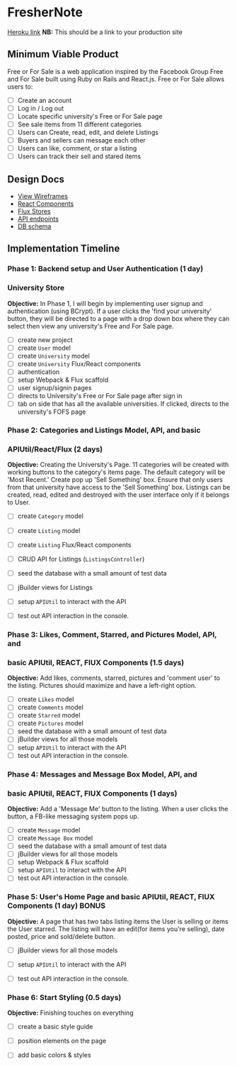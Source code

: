 # FresherNote

[Heroku link][heroku] **NB:** This should be a link to your production site

[heroku]: http://www.herokuapp.com

## Minimum Viable Product

Free or For Sale is a web application inspired by the Facebook Group Free and
For Sale built using Ruby on Rails and React.js.
Free or For Sale allows users to:

<!-- This is a Markdown checklist. Use it to keep track of your
progress. Put an x between the brackets for a checkmark: [x] -->

- [ ] Create an account
- [ ] Log in / Log out
- [ ] Locate specific university's Free or For Sale page
- [ ] See sale items from 11 different categories
- [ ] Users can Create, read, edit, and delete Listings
- [ ] Buyers and sellers can message each other
- [ ] Users can like, comment, or star a listing
- [ ] Users can track their sell and stared items

## Design Docs
* [View Wireframes][views]
* [React Components][components]
* [Flux Stores][stores]
* [API endpoints][api-endpoints]
* [DB schema][schema]

[views]: ./docs/views.md
[components]: ./docs/components.md
[stores]: ./docs/stores.md
[api-endpoints]: ./docs/api-endpoints.md
[schema]: ./docs/schema.md

## Implementation Timeline

### Phase 1: Backend setup and User Authentication (1 day)
### University Store

**Objective:** In Phase 1, I will begin by implementing user signup and
authentication (using BCrypt). If a user clicks the 'find your university'
button, they will be directed to a page with a drop down box where they can
select then view any university's Free and For Sale page.

- [ ] create new project
- [ ] create `User` model
- [ ] create `University` model
- [ ] create `University` Flux/React components
- [ ] authentication
- [ ] setup Webpack & Flux scaffold
- [ ] user signup/signin pages
- [ ] directs to University's Free or For Sale page after sign in
- [ ] tab on side that has all the available universities. If clicked, directs to the university's FOFS page

### Phase 2: Categories and Listings Model, API, and basic
### APIUtil/React/Flux (2 days)

**Objective:** Creating the University's Page. 11 categories will be created
with working buttons to the category's items page. The default category will
be 'Most Recent.' Create pop up 'Sell Something' box. Ensure that only users
from that university have access to the 'Sell Something' box. Listings can be
created, read, edited and destroyed with the user interface only if it
belongs to User.  

- [ ] create `Category` model
- [ ] create `Listing` model
- [ ] create `Listing` Flux/React components
- [ ] CRUD API for Listings (`ListingsController`)
- [ ] seed the database with a small amount of test data
- [ ] jBuilder views for Listings
- [ ] setup `APIUtil` to interact with the API
- [ ] test out API interaction in the console.


### Phase 3: Likes, Comment, Starred, and Pictures Model, API, and
### basic APIUtil, REACT, FlUX Components (1.5 days)

**Objective:** Add likes, comments, starred, pictures and 'comment
user' to the listing. Pictures should maximize and have a left-right option.

- [ ] create `Likes` model
- [ ] create `Comments` model
- [ ] create `Starred` model
- [ ] create `Pictures` model
- [ ] seed the database with a small amount of test data
- [ ] jBuilder views for all those models
- [ ] setup `APIUtil` to interact with the API
- [ ] test out API interaction in the console.

### Phase 4: Messages and Message Box Model, API, and
### basic APIUtil, REACT, FlUX Components (1 days)

**Objective:** Add a 'Message Me' button to the listing. When a user clicks
the button, a FB-like messaging system pops up.

- [ ] create `Message` model
- [ ] create `Message Box` model
- [ ] seed the database with a small amount of test data
- [ ] jBuilder views for all those models
- [ ] setup Webpack & Flux scaffold
- [ ] setup `APIUtil` to interact with the API
- [ ] test out API interaction in the console.

### Phase 5: User's Home Page and basic APIUtil, REACT, FlUX Components (1 day) BONUS

**Objective:** A page that has two tabs listing items the User is selling or
items the User starred. The listing will have an edit(for items you're selling),
date posted, price and sold/delete button.

- [ ] jBuilder views for all those models
- [ ] setup `APIUtil` to interact with the API
- [ ] test out API interaction in the console.



### Phase 6: Start Styling (0.5 days)

**Objective:** Finishing touches on everything

- [ ] create a basic style guide
- [ ] position elements on the page
- [ ] add basic colors & styles



[phase-one]: ./docs/phases/phase1.md
[phase-two]: ./docs/phases/phase2.md
[phase-three]: ./docs/phases/phase3.md
[phase-four]: ./docs/phases/phase4.md
[phase-five]: ./docs/phases/phase5.md
